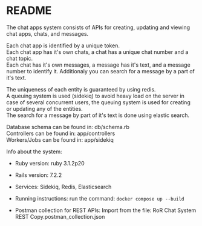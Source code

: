 # README

The chat apps system consists of APIs for creating, updating and viewing chat apps, chats, and messages.

Each chat app is identified by a unique token.  
Each chat app has it's own chats, a chat has a unique chat number and a chat topic.  
Each chat has it's own messages, a message has it's text, and a message number to identify it. Additionaly you can search for a message by a part of it's text.  

The uniqueness of each entity is guaranteed by using redis.  
A queuing system is used (sidekiq) to avoid heavy load on the server in case of several concurrent users, the queuing system is used for creating or updating any of the entities.  
The search for a message by part of it's text is done using elastic search.  

Database schema can be found in: db/schema.rb  
Controllers can be found in: app/controllers  
Workers/Jobs can be found in: app/sidekiq  


Info about the system:

* Ruby version: ruby 3.1.2p20

* Rails version: 7.2.2

* Services: Sidekiq, Redis, Elasticsearch

* Running instructions: run the command: `docker compose up --build`

* Postman collection for REST APIs: Import from the file: RoR Chat System REST Copy.postman_collection.json

